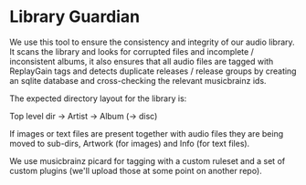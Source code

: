 # Library Guardian

We use this tool to ensure the consistency and integrity of our audio library. It scans the library and looks for corrupted files and incomplete / inconsistent albums, it also ensures that all audio files are tagged with ReplayGain tags and detects duplicate releases / release groups by creating an sqlite database and cross-checking the relevant musicbrainz ids.

The expected directory layout for the library is:

Top level dir -> Artist -> Album (-> disc)

If images or text files are present together with audio files they are being moved to sub-dirs, Artwork (for images) and Info (for text files).

We use musicbrainz picard for tagging with a custom ruleset and a set of custom plugins (we'll upload those at some point on another repo).
